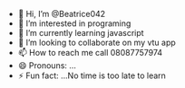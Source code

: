 - 👋 Hi, I’m @Beatrice042
- 👀 I’m interested in programing
- 🌱 I’m currently learning javascript
- 💞️ I’m looking to collaborate on my vtu app
- 📫 How to reach me call 08087757974
- 😄 Pronouns: ...
- ⚡ Fun fact: ...No time is too late to learn

<!---
Beatrice042/Beatrice042 is a ✨ special ✨ repository because its `README.md` (this file) appears on your GitHub profile.
You can click the Preview link to take a look at your changes.
--->
